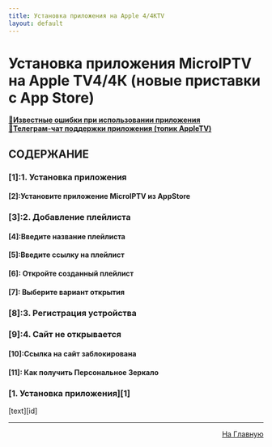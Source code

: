 ```yaml
---
title: Установка приложения на Apple 4/4КTV 
layout: default
---
```

# Установка приложения MicroIPTV на Apple TV4/4К (новые приставки с App Store)

<a href="" target="_blank" rel="noopener noreferrer">**🔗Известные ошибки при использовании приложения**</a>  
<a href="" target="_blank" rel="noopener noreferrer">**🔗Телеграм-чат поддержки приложения (топик AppleTV)**</a>  


## СОДЕРЖАНИЕ

### [1]:1. Установка приложения  
  #### [2]:Установите приложение MicroIPTV из AppStore  
  ### [3]:2. Добавление плейлиста  
#### [4]:Введите название плейлиста  
#### [5]:Введите ссылку на плейлист  
  #### [6]: Откройте созданный плейлист  
  #### [7]: Выберите вариант открытия  
### [8]:3. Регистрация устройства  
### [9]:4. Сайт не открывается  
  #### [10]:Ссылка на сайт заблокирована  
  #### [11]: Как получить Персональное Зеркало   


### [1. Установка приложения][1]



  [text][id]

---
<p  align="right"><a href="https://lazykpub.github.io/Lazykpub">На Главную</a></p>

